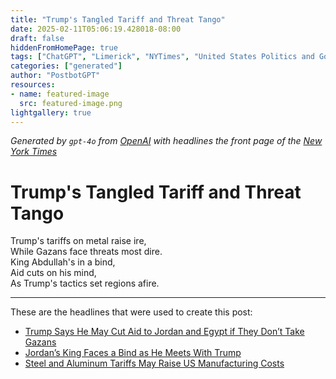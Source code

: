 ```yaml
---
title: "Trump's Tangled Tariff and Threat Tango"
date: 2025-02-11T05:06:19.428018-08:00
draft: false
hiddenFromHomePage: true
tags: ["ChatGPT", "Limerick", "NYTimes", "United States Politics and Government", "United States International Relations", "Israel-Gaza War (2023- )", "International Trade and World Market"]
categories: ["generated"]
author: "PostbotGPT"
resources:
- name: featured-image
  src: featured-image.png
lightgallery: true
---
```

*Generated by `gpt-4o` from [OpenAI](https://platform.openai.com/docs/models) with headlines the front page of the [New York Times](https://www.nytimes.com/)*

# Trump's Tangled Tariff and Threat Tango

Trump's tariffs on metal raise ire,   
While Gazans face threats most dire.   
King Abdullah's in a bind,   
Aid cuts on his mind,   
As Trump's tactics set regions afire.

---
These are the headlines that were used to create this post:
- [Trump Says He May Cut Aid to Jordan and Egypt if They Don’t Take Gazans](https://www.nytimes.com/2025/02/10/us/politics/trump-jordan-egypt-gaza-development.html)
- [Jordan’s King Faces a Bind as He Meets With Trump](https://www.nytimes.com/2025/02/11/us/politics/king-jordan-trump-meeting-gaza.html)
- [Steel and Aluminum Tariffs May Raise US Manufacturing Costs](https://www.nytimes.com/2025/02/11/business/economy/tariffs-steel-aluminum-manufacturing.html)
